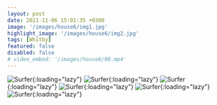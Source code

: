 ```yaml
---
layout: post
date: 2021-11-06 15:01:35 +0300
image: '/images/house6/img1.jpg'
highlight_image: '/images/house6/img2.jpg'
tags: [Whitby]
featured: false
disabled: false
# video_embed: '/images/house6/00.mp4'
---
```


![Surfer]({{site.baseurl}}/images/house6/img3.jpg){:loading="lazy"}
![Surfer]({{site.baseurl}}/images/house6/img4.jpg){:loading="lazy"}
![Surfer]({{site.baseurl}}/images/house6/img5.jpg){:loading="lazy"}
![Surfer]({{site.baseurl}}/images/house6/img6.jpg){:loading="lazy"}
![Surfer]({{site.baseurl}}/images/house6/img7.jpg){:loading="lazy"}
![Surfer]({{site.baseurl}}/images/house6/img8.jpg){:loading="lazy"}
<!-- ![Surfer]({{site.baseurl}}/images/house6/img9.jpg){:loading="lazy"}
![Surfer]({{site.baseurl}}/images/house6/img10.jpg){:loading="lazy"}
![Surfer]({{site.baseurl}}/images/house6/img11.jpg){:loading="lazy"} -->